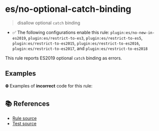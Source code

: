 # es/no-optional-catch-binding
> disallow optional `catch` binding

- ✅ The following configurations enable this rule: `plugin:es/no-new-in-es2019`, `plugin:es/restrict-to-es3`, `plugin:es/restrict-to-es5`, `plugin:es/restrict-to-es2015`, `plugin:es/restrict-to-es2016`, `plugin:es/restrict-to-es2017`, and `plugin:es/restrict-to-es2018`

This rule reports ES2019 optional `catch` binding as errors.

## Examples

⛔ Examples of **incorrect** code for this rule:

<eslint-playground type="bad" code="/*eslint es/no-optional-catch-binding: error */
try {
    f()
} catch {
    g()
}
" />

## 📚 References

- [Rule source](https://github.com/mysticatea/eslint-plugin-es/blob/v4.1.0/lib/rules/no-optional-catch-binding.js)
- [Test source](https://github.com/mysticatea/eslint-plugin-es/blob/v4.1.0/tests/lib/rules/no-optional-catch-binding.js)
